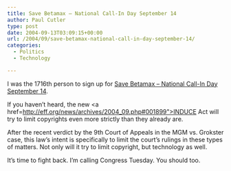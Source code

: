 ```yaml
---
title: Save Betamax – National Call-In Day September 14
author: Paul Cutler
type: post
date: 2004-09-13T03:09:15+00:00
url: /2004/09/save-betamax-national-call-in-day-september-14/
categories:
  - Politics
  - Technology

---
```

I was the 1716th person to sign up for [Save Betamax &#8211; National Call-In Day September 14][1].

If you haven&#8217;t heard, the new <a href=http://eff.org/news/archives/2004_09.php#001899">INDUCE Act</a> will try to limit copyrights even more strictly than they already are.

After the recent verdict by the 9th Court of Appeals in the MGM vs. Grokster case, this law&#8217;s intent is specifically to limit the court&#8217;s rulings in these types of matters. Not only will it try to limit copyright, but technology as well.

It&#8217;s time to fight back. I&#8217;m calling Congress Tuesday. You should too.

 [1]: http://savebetamax.org/
